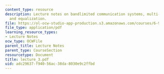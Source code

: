 ```yaml
---
content_type: resource
description: Lecture notes on bandlimited communication systems, multi-tone systems,
  and equalization.
file: https://ol-ocw-studio-app-production.s3.amazonaws.com/courses/6-973-communication-system-design-spring-2006/adc29637f94056ac38da8030e9c2ffbd_lecture_3.pdf
file_type: application/pdf
learning_resource_types:
- Lecture Notes
ocw_type: OCWFile
parent_title: Lecture Notes
parent_type: CourseSection
resourcetype: Document
title: lecture_3.pdf
uid: adc29637-f940-56ac-38da-8030e9c2ffbd
---
```

